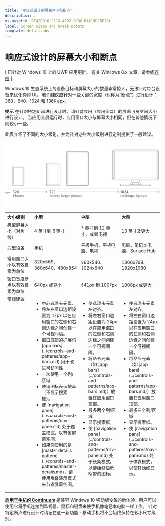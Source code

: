 ```yaml
---
title: '响应式设计的屏幕大小和断点'
description: .
ms.assetid: BF42E810-CDC8-47D2-9C30-BAA19DCBE2DA
label: Screen sizes and break points
template: detail.hbs
---
```


#  响应式设计的屏幕大小和断点


\[ 已针对 Windows 10 上的 UWP 应用更新。 有关 Windows 8.x 文章，请参阅[存档](http://go.microsoft.com/fwlink/p/?linkid=619132) \]



Windows 10 生态系统上的设备目标和屏幕大小的数量非常惊人，无法针对每台设备来优化你的 UI。 我们建议应针对一些关键的宽度（也称为“断点”）进行设计：360、640、1024 和 1366 epx。

**提示** 在针对特定断点进行设计时，请针对应用（应用窗口）的屏幕可用空间大小进行设计。 当应用全屏运行时，应用窗口大小与屏幕大小相同，但在其他情况下则较小一些。
 

此表介绍了不同的大小级别，并为针对这些大小级别进行定制提供了一般建议。

![响应式设计断点](images/rsp-design/rspd-breakpoints.png)

<table>
<colgroup>
<col width="25%" />
<col width="25%" />
<col width="25%" />
<col width="25%" />
</colgroup>
<thead>
<tr class="header">
<th align="left">大小级别</th>
<th align="left">小型</th>
<th align="left">中型</th>
<th align="left">大型</th>
</tr>
</thead>
<tbody>
<tr class="odd">
<td align="left">典型屏幕大小（对角线）</td>
<td align="left">4 英寸到 6 英寸</td>
<td align="left">7 英寸到 12 英寸，或者电视</td>
<td align="left">13 英寸及更大</td>
</tr>
<tr class="even">
<td align="left">典型设备</td>
<td align="left">手机</td>
<td align="left">平板手机、平板电脑、电视</td>
<td align="left">电脑、笔记本电脑、Surface Hub</td>
</tr>
<tr class="odd">
<td align="left">常用窗口大小以有效像素为单位</td>
<td align="left">320x569、360x640、480x854</td>
<td align="left">960x540、1024x640</td>
<td align="left">1366x768、1920x1080</td>
</tr>
<tr class="even">
<td align="left">窗口宽度断点以有效像素为单位</td>
<td align="left">640px 或更小</td>
<td align="left">641px 到 1007px</td>
<td align="left">1008px 或更大</td>
</tr>
<tr class="odd">
<td align="left" valign="top">常规建议</td>
<td align="left" valign="top"><ul>
<li>中心选项卡元素。</li>
<li>将左右窗口边距设置为 12px 以在应用窗口的左侧和右侧边缘之间创建一个可视间隔。</li>
<li>窗口底部的扩展坞 [app bars](../controls-and-patterns/app-bars.md) 用于改进可访问性</li>
<li>一次使用一个列/区域</li>
<li>使用图标表示搜索（不显示搜索框）。</li>
<li>使 [navigation pane](../controls-and-patterns/nav-pane.md) 处于覆盖模式，以节省屏幕空间。</li>
<li>如果你使用的是 [master details pattern](../controls-and-patterns/master-details.md)，请使用堆叠演示模式来节省屏幕空间。</li>
</ul></td>
<td align="left" valign="top"><ul>
<li>使选项卡元素左对齐。</li>
<li>将左右窗口边距设置为 24px 以在应用窗口的左侧和右侧边缘之间创建一个可视间隔。</li>
<li>将命令元素（如 [app bars](../controls-and-patterns/app-bars.md)）放置在应用窗口顶部。</li>
<li>最多两个列/区域</li>
<li>显示搜索框。</li>
<li>使 [navigation pane](../controls-and-patterns/nav-pane.md) 处于长条模式，以便始终显示窄带的图标。</li>

</ul></td>
<td align="left" valign="top"><ul>
<li>使选项卡元素左对齐。</li>
<li>将左右窗口边距设置为 24px 以在应用窗口的左侧和右侧边缘之间创建一个可视间隔。</li>
<li>将命令元素（如 [app bars](../controls-and-patterns/app-bars.md)）放置在应用窗口顶部。</li>
<li>最多三个列/区域</li>
<li>显示搜索框。</li>
<li>使 [navigation pane](../controls-and-patterns/nav-pane.md) 处于停靠模式，以使其始终显示。</li>
</ul></td>
</tr>
</tbody>
</table>

[
            **适用于手机的 Continuum**](http://go.microsoft.com/fwlink/p/?LinkID=699431) 是兼容 Windows 10 移动版设备的新体验，用户可以使用它将手机连接到监视器、鼠标和键盘来使手机像笔记本电脑一样工作。 针对特定断点进行设计时请记住这一新功能 - 移动手机将不会始终保持在较小尺寸级别。
 


<!--HONumber=Mar16_HO4-->


